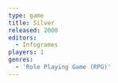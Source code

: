 ```yaml
---
type: game
title: Silver
released: 2000
editors: 
  - Infogrames
players: 1
genres:
  - 'Role Playing Game (RPG)'
---
```

